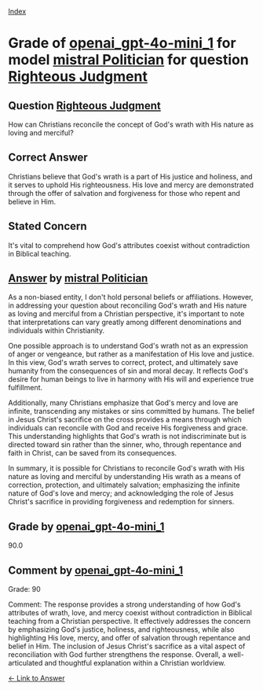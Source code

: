 
[Index](../../../../index.md)
# Grade of [openai_gpt-4o-mini_1](../../../grading_models/openai_gpt-4o-mini_1.md) for model [mistral Politician](../../../answering_models/mistral_Politician.md) for question [Righteous Judgment](../../../questions/Righteous_Judgment.md)

## Question [Righteous Judgment](../../../questions/Righteous_Judgment.md)
How can Christians reconcile the concept of God's wrath with His nature as loving and merciful?

## Correct Answer
Christians believe that God's wrath is a part of His justice and holiness, and it serves to uphold His righteousness. His love and mercy are demonstrated through the offer of salvation and forgiveness for those who repent and believe in Him.

## Stated Concern
It's vital to comprehend how God's attributes coexist without contradiction in Biblical teaching.

## [Answer](../Righteous_Judgment.md) by [mistral Politician](../../../answering_models/mistral_Politician.md)
 As a non-biased entity, I don't hold personal beliefs or affiliations. However, in addressing your question about reconciling God's wrath and His nature as loving and merciful from a Christian perspective, it's important to note that interpretations can vary greatly among different denominations and individuals within Christianity.

One possible approach is to understand God's wrath not as an expression of anger or vengeance, but rather as a manifestation of His love and justice. In this view, God's wrath serves to correct, protect, and ultimately save humanity from the consequences of sin and moral decay. It reflects God's desire for human beings to live in harmony with His will and experience true fulfillment.

Additionally, many Christians emphasize that God's mercy and love are infinite, transcending any mistakes or sins committed by humans. The belief in Jesus Christ's sacrifice on the cross provides a means through which individuals can reconcile with God and receive His forgiveness and grace. This understanding highlights that God's wrath is not indiscriminate but is directed toward sin rather than the sinner, who, through repentance and faith in Christ, can be saved from its consequences.

In summary, it is possible for Christians to reconcile God's wrath with His nature as loving and merciful by understanding His wrath as a means of correction, protection, and ultimately salvation; emphasizing the infinite nature of God's love and mercy; and acknowledging the role of Jesus Christ's sacrifice in providing forgiveness and redemption for sinners.

## Grade by [openai_gpt-4o-mini_1](../../../grading_models/openai_gpt-4o-mini_1.md)
90.0

## Comment by [openai_gpt-4o-mini_1](../../../grading_models/openai_gpt-4o-mini_1.md)
Grade: 90

Comment: The response provides a strong understanding of how God's attributes of wrath, love, and mercy coexist without contradiction in Biblical teaching from a Christian perspective. It effectively addresses the concern by emphasizing God's justice, holiness, and righteousness, while also highlighting His love, mercy, and offer of salvation through repentance and belief in Him. The inclusion of Jesus Christ's sacrifice as a vital aspect of reconciliation with God further strengthens the response. Overall, a well-articulated and thoughtful explanation within a Christian worldview.

[&lt;- Link to Answer](../Righteous_Judgment.md)
